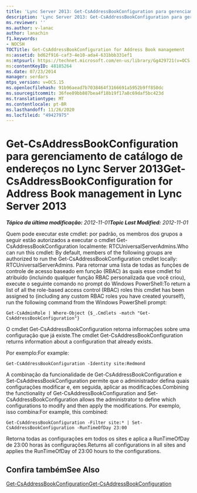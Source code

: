 ```yaml
---
title: 'Lync Server 2013: Get-CsAddressBookConfiguration para gerenciamento de catálogo de endereços'
description: 'Lync Server 2013: Get-CsAddressBookConfiguration para gerenciamento de catálogo de endereços.'
ms.reviewer: ''
ms.author: v-lanac
author: lanachin
f1.keywords:
- NOCSH
TOCTitle: Get-CsAddressBookConfiguration for Address Book management
ms:assetid: bd62f916-caf3-4e10-ada4-631bbb331ef1
ms:mtpsurl: https://technet.microsoft.com/en-us/library/Gg429721(v=OCS.15)
ms:contentKeyID: 48185264
ms.date: 07/23/2014
manager: serdars
mtps_version: v=OCS.15
ms.openlocfilehash: 91b96aead7b7038464f3166691a5952b9ff850dc
ms.sourcegitcommit: 36fee89bb887bea4f18b19f17a8c69daf5bc423d
ms.translationtype: MT
ms.contentlocale: pt-BR
ms.lasthandoff: 11/26/2020
ms.locfileid: "49427975"
---
```

# <a name="get-csaddressbookconfiguration-for-address-book-management-in-lync-server-2013"></a><span data-ttu-id="60fe9-103">Get-CsAddressBookConfiguration para gerenciamento de catálogo de endereços no Lync Server 2013</span><span class="sxs-lookup"><span data-stu-id="60fe9-103">Get-CsAddressBookConfiguration for Address Book management in Lync Server 2013</span></span>

<div data-xmlns="http://www.w3.org/1999/xhtml">

<div class="topic" data-xmlns="http://www.w3.org/1999/xhtml" data-msxsl="urn:schemas-microsoft-com:xslt" data-cs="https://msdn.microsoft.com/">

<div data-asp="https://msdn2.microsoft.com/asp">



</div>

<div id="mainSection">

<div id="mainBody"><span data-ttu-id="60fe9-104">

<span> </span></span><span class="sxs-lookup"><span data-stu-id="60fe9-104">

<span> </span></span></span>

<span data-ttu-id="60fe9-105">_**Tópico da última modificação:** 2012-11-01_</span><span class="sxs-lookup"><span data-stu-id="60fe9-105">_**Topic Last Modified:** 2012-11-01_</span></span>

<span data-ttu-id="60fe9-106">Quem pode executar este cmdlet: por padrão, os membros dos grupos a seguir estão autorizados a executar o cmdlet Get-CsAddressBookConfiguration localmente: RTCUniversalServerAdmins.</span><span class="sxs-lookup"><span data-stu-id="60fe9-106">Who can run this cmdlet: By default, members of the following groups are authorized to run the Get-CsAddressBookConfiguration cmdlet locally: RTCUniversalServerAdmins.</span></span> <span data-ttu-id="60fe9-107">Para retornar uma lista de todas as funções de controle de acesso baseado em função (RBAC) às quais esse cmdlet foi atribuído (incluindo qualquer função RBAC personalizada que você criou), execute o seguinte comando no prompt do Windows PowerShell:</span><span class="sxs-lookup"><span data-stu-id="60fe9-107">To return a list of all the role-based access control (RBAC) roles this cmdlet has been assigned to (including any custom RBAC roles you have created yourself), run the following command from the Windows PowerShell prompt:</span></span>

    Get-CsAdminRole | Where-Object {$_.Cmdlets -match "Get-CsAddressBookConfiguration"}

<span data-ttu-id="60fe9-108">O cmdlet Get-CsAddressBookConfiguration retorna informações sobre uma configuração que já existe.</span><span class="sxs-lookup"><span data-stu-id="60fe9-108">The cmdlet Get-CsAddressBookConfiguration returns information about a configuration that already exists.</span></span>

<span data-ttu-id="60fe9-109">Por exemplo:</span><span class="sxs-lookup"><span data-stu-id="60fe9-109">For example:</span></span>

    Get-CsAddressBookConfiguration -Identity site:Redmond

<span data-ttu-id="60fe9-110">A combinação da funcionalidade de Get-CsAddressBookConfiguration e Set-CsAddressBookConfiguration permite que o administrador defina quais configurações modificar e, em seguida, aplicar as modificações.</span><span class="sxs-lookup"><span data-stu-id="60fe9-110">Combining the functionality of Get-CsAddressBookConfiguration and Set-CsAddressBookConfiguration allows the administrator to define which configurations to modify and then apply the modifications.</span></span> <span data-ttu-id="60fe9-111">Por exemplo, isso combina:</span><span class="sxs-lookup"><span data-stu-id="60fe9-111">For example, this combined:</span></span>

    Get-CsAddressBookConfiguration -Filter site:* | Set-CsAddressBookConfiguration -RunTimeOfDay 23:00

<span data-ttu-id="60fe9-112">Retorna todas as configurações em todos os sites e aplica a RunTimeOfDay de 23:00 horas às configurações.</span><span class="sxs-lookup"><span data-stu-id="60fe9-112">Returns all configurations in all sites and applies the RunTimeOfDay of 23:00 hours to the configurations.</span></span>

<div>

## <a name="see-also"></a><span data-ttu-id="60fe9-113">Confira também</span><span class="sxs-lookup"><span data-stu-id="60fe9-113">See Also</span></span>


[<span data-ttu-id="60fe9-114">Get-CsAddressBookConfiguration</span><span class="sxs-lookup"><span data-stu-id="60fe9-114">Get-CsAddressBookConfiguration</span></span>](https://docs.microsoft.com/powershell/module/skype/Get-CsAddressBookConfiguration)  
  

<span data-ttu-id="60fe9-115"></div>

</div>

<span> </span>

</div>

</div>

</span><span class="sxs-lookup"><span data-stu-id="60fe9-115"></div>

</div>

<span> </span>

</div>

</div>

</span></span></div>

